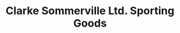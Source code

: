 ---
title: "Clarke Sommerville Ltd. Sporting Goods"
url: /cobourg/clarke-sommerville-ltd-sporting-goods/
shop: sports
---